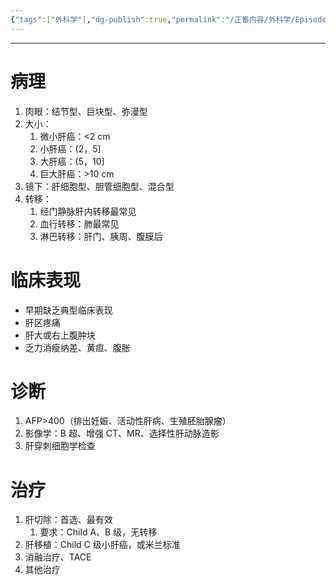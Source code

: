 ```yaml
---
{"tags":["外科学"],"dg-publish":true,"permalink":"/正番内容/外科学/Episode 06. 普外科/原发性肝癌/","dgPassFrontmatter":true}
---
```


---
# 病理
1. 肉眼：结节型、巨块型、弥漫型
2. 大小：
	1. 微小肝癌：<2 cm
	2. 小肝癌：(2，5]
	3. 大肝癌：(5，10]
	4. 巨大肝癌：>10 cm
3. 镜下：肝细胞型、胆管细胞型、混合型
4. 转移：
	1. 经门静脉肝内转移最常见
	2. 血行转移：肺最常见
	3. 淋巴转移：肝门、胰周、腹膜后
# 临床表现
+ 早期缺乏典型临床表现
+ 肝区疼痛
+ 肝大或右上腹肿块
+ 乏力消瘦纳差、黄疸、腹胀
# 诊断
1. AFP>400（排出妊娠、活动性肝病、生殖胚胎腺瘤）
2. 影像学：B 超、增强 CT、MR、选择性肝动脉造影
3. 肝穿刺细胞学检查
# 治疗
1. 肝切除：首选、最有效
	1. 要求：Child A、B 级，无转移
2. 肝移植：Child C 级小肝癌，或米兰标准
3. 消融治疗、TACE
4. 其他治疗

